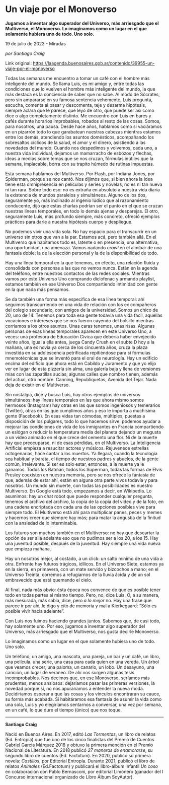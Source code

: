 # Un viaje por el Monoverso

**Jugamos a inventar algo superador del Universo, más arriesgado que el Multiverso, el Monoverso. Lo imaginamos como un lugar en el que solamente hubiera uno de todo. Uno solo.**

19 de julio de 2023 - Miradas

_por Santiago Craig_

Link original: https://laagenda.buenosaires.gob.ar/contenido/39955-un-viaje-por-el-monoverso



Todas las semanas me encuentro a tomar un café con el hombre más inteligente del mundo. Se llama Luis, es mi amigo y, entre todas las condiciones que lo vuelven el hombre más inteligente del mundo, la que más destaca es la conciencia de saber que no sabe. Al modo de Sócrates, pero sin ampararse en su famosa sentencia vehemente, Luis pregunta, escucha, comenta al pasar y descomenta, teje y desarma hipótesis, siempre aclara que le parece, que leyó de otro, que puede ser así como dice o algo completamente distinto. Me encuentro con Luis en bares y cafés durante horarios improbables, robados al resto de las cosas. Somos, para nosotros, una pausa. Desde hace años, hablamos como si vaciáramos en un pizarrón todo lo que garabatean nuestras cabezas mientras estamos entre los demás, atendiendo los asuntos domésticos, acompañando los sobresaltos cíclicos de la salud, el amor y el dinero, asistiendo a las novedades del mundo. Cuando nos despedimos y volvemos, cada uno, a nuestra vida individual, dejamos un mamarracho de esbozos y flechas, ideas a medias sobre temas que se nos cruzan, fórmulas inútiles que la semana, implacable, borra con su trapito húmedo de rutinas impuestas.




Esta semana hablamos del Multiverso. Por Flash, por Indiana Jones, por Spiderman, porque se nos cantó. Nos dijimos que, si bien ahora la idea tiene esta omnipresencia en películas y series y novelas, no es ni tan nueva ni tan rara. Sobre todo eso: no es extraña en absoluto a nuestra vida diaria la existencia de mundos paralelos y simultáneos. Alguno de los dos, seguramente yo, más inclinado al ingenio lúdico que al razonamiento conducente, dijo que estas charlas podrían ser el punto en el que se cruzan nuestras líneas temporales, en todo lo demás ajenas y desparejas. El otro, seguramente Luis, más profundo siempre, más concreto, ofreció ejemplos prácticos para darle a nuestra hipótesis cuerpo y despliegue.




No podemos vivir una vida sola. No hay espacio para el transcurrir en un universo sin otros que van a la par. Estamos acá, pero también allá. En el Multiverso que habitamos todo es, latente o en presencia, una alternativa, una oportunidad, una amenaza. Vamos nadando *crawl* en el almíbar de una fantasía doble: la de la elección personal y la de la disponibilidad de todo.




Hay una línea temporal en la que tenemos, en efecto, una relación fluida y consolidada con personas a las que no vemos nunca. Están en la agenda del teléfono, entre nuestros contactos de las redes sociales. Mientras vamos por este Universo Uno comprando diclofenac y armando playlist, estamos también en ese Universo Dos compartiendo intimidad con gente en la que nada más pensamos.




Se da también una forma más específica de esa línea temporal: ahí seguimos transcurriendo en una vida de relación con los ex compañeros del colegio secundario, con amigos de la universidad. Somos un chico de 20, uno de 14. Tenemos para toda esa gente todavía una vida fácil, aquellas vocaciones e intereses que se nos fueron cayendo del bolsillo mientras corríamos a los otros asuntos. Unas caras tenemos, unas risas. Algunas personas de esas líneas temporales aparecen en este Universo Uno, a veces: una profesora de Educación Cívica que debería haber envejecido veinte años, igual a ella antes, juega Candy Crush en el subte D hoy a la mañana, una ex novia ya cerca de los cincuenta años, cruza la plaza investida en su adolescencia petrificada repitiéndose para sí fórmulas mnemotécnicas que se inventó para el oral de neurología. Hay un edificio encima del edificio que ahora está en Cabildo y Juramento y que yo elijo ver en lugar de esta pizzería sin alma, una galería baja y llena de versiones mías con las zapatillas sucias; algunas calles que nombro tienen, además del actual, otro nombre. Canning, Republiquetas, Avenida del Tejar. Nada deja de existir en el Multiverso.




Sin nostalgia, dice y busca Luis, hay otros ejemplos de universos simultáneos: hay líneas temporales en las que ahora mismo somos hermosos (Instagram) hay otras en las que somos ingeniosos y temerarios (Twitter), otras en las que cumplimos años y eso le importa a muchísima gente (Facebook). En esas vidas tan cómodas, múltiples, puestas a disposición de los pulgares, todo lo que hacemos sirve: podemos ayudar a mejorar las condiciones de vida de los inmigrantes en Francia compartiendo un eslógan o reducir la temperatura media del planeta dejando un megusta a un video animado en el que crece del cemento una flor. Ni de la muerte hay que preocuparse, ni de esas pérdidas, en el Multiverso. La Inteligencia Artificial empieza a resucitar actores y músicos. Rejuvenece estrellas octogenarias, hace cantar a los muertos. Ya llegará, cuando la tecnología sea habitual y barata, el tiempo de nuestros padres y abuelos, de la gente común, irrelevante. Si ser es solo estar, entonces, a la muerte ya le ganamos. Todos los Batman, todos los Superman, todas las formas de Elvis Presley coexisten en nuestra memoria, pero se nos ofrece la fantasía de que, además de estar ahí, están en alguna otra parte vivos todavía y para nosotros. Un mundo sin muerte, con todas las posibilidades es nuestro Multiverso. En Google está todo, empezamos a decir, en Wikipedia. Lo asumimos: hay un chat robot que puede responder cualquier pregunta, tenemos el archivo del archivo, la copia de la copia del video y de la foto, en una cadena encriptada con cada una de las opciones posibles vive para siempre todo. El Multiverso está ahí para multiplicar panes, peces y memes y hacernos creer que siempre hay más; para matar la angustia de la finitud con la ansiedad de lo interminable.




Los futuros son muchos también en el Multiverso: no hay que descartar la opción de ser allá adelante eso que no pudimos ser a los 20, a los 15. Hay una juventud posible, después de la juventud. Hay siempre una vida nueva que empieza mañana.




Hay un nosotros mejor, al costado, a un click: un salto mínimo de una vida a otra. Enfrente hay futuros trágicos, idílicos. En el Universo Siete, estamos ya en la sierra, en primavera, con un mate servido y bizcochos a mano; en el Universo Treinta, corremos a refugiarnos de la lluvia ácida y de un sol embravecido que está quemando el cielo.




Al final, nada más obvio: ésta época nos convence de que es posible tener todo en todas partes al mismo tiempo. Pero, no, dice Luis. O, a su manera, más mesurada, más sabia, dice, pero *a lo mejor* no. Hay una frase que parece ir por ahí, le digo y cito de memoria y mal a Kierkegaard: “Sólo es posible vivir hacia adelante”.




Con Luis nos fuimos haciendo grandes juntos. Sabemos que, de casi todo, hay solamente uno. Por eso, jugamos a inventar algo superador del Universo, más arriesgado que el Multiverso, nos gusta decirle Monoverso.




Lo imaginamos como un lugar en el que solamente hubiera uno de todo. Uno solo.




Un teléfono, un amigo, una mascota, una pareja, un bar y un café, un libro, una película, una serie, una casa para cada quien en una vereda. Un árbol que veamos crecer, una paloma, un canario, un lobo. Un desayuno, una canción, un lugar de veraneo. De ahí nos surgen algunas tesis incomprobables. Nos decimos que, en ese Monoverso, seríamos más prudentes, menos ansiosos: dejaríamos pasar las primeras versiones, la novedad porque sí, no nos apuraríamos a entender la nueva moda. Decidiríamos esperar a que las cosas y los vínculos encontraran su cauce, su forma más acabada. Si habitáramos esa fantasía de asumir la vida como una sola, Luis y yo elegiríamos sentarnos a conversar, una vez por semana, en un café, lo que dure el tiempo (único) que nos toque.




---




**Santiago Craig**




Nació en Buenos Aires. En 2017, editó *Las Tormentas*, un libro de relatos (Ed. Entropía) que fue uno de los cinco finalistas del Premio de Cuentos Gabriel García Márquez 2018 y obtuvo la primera mención en el Premio Nacional de Literatura. En 2018 publicó *27 maneras de enamorarse*, su segundo libro de cuentos (Ed. Factotum). En 2020, publicó su primera novela: *Castillos*, por Editorial Entropía. Durante 2021, publicó el libro de relatos *Animales* (Ed.Factotum) y publicará el libro-álbum infantil *Un coso* en colaboración con Pablo Bernasconi, por editorial Limonero (ganador del I Concurso internacional organizado de Libro Álbum SoyAutor).




